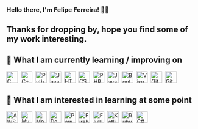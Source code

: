 ### Hello there, I'm Felipe Ferreira! 👋👋
## Thanks for dropping by, hope you find some of my work interesting.

## 📖  What I am currently learning / improving on

<img src="https://img.shields.io/badge/c-%2300599C.svg?style=for-the-badge&logo=c&logoColor=white" alt="C logo" title="C" height="30"/>&nbsp;
<img src="https://img.shields.io/badge/c++-%2300599C.svg?style=for-the-badge&logo=c%2B%2B&logoColor=white" alt="C++ logo" title="C++" height="30"/>&nbsp;
<img src="https://img.shields.io/badge/python-3670A0?style=for-the-badge&logo=python&logoColor=ffdd54" alt="Python logo" title="Python" height="30"/>&nbsp;
<img src="https://img.shields.io/badge/java-%23ED8B00.svg?style=for-the-badge&logo=java&logoColor=white" alt="Java logo" title="Java" height="30"/>&nbsp;
<img src="https://img.shields.io/badge/html5-%23E34F26.svg?style=for-the-badge&logo=html5&logoColor=white" alt="HTML5 logo" title="HTML5" height="30"/>&nbsp;
<img src="https://img.shields.io/badge/css3-%231572B6.svg?style=for-the-badge&logo=css3&logoColor=white" alt="CSS3 logo" title="CSS3" height="30"/>&nbsp;
<img src="https://img.shields.io/badge/php-%23777BB4.svg?style=for-the-badge&logo=php&logoColor=white" alt="PHP logo" title="PHP" height="30"/>&nbsp;
<img src="https://img.shields.io/badge/javascript-%23323330.svg?style=for-the-badge&logo=javascript&logoColor=%23F7DF1E" alt="JavaScript logo" title="JavaScript" height="30"/>&nbsp;
<img src="https://img.shields.io/badge/bootstrap-%23563D7C.svg?style=for-the-badge&logo=bootstrap&logoColor=white" alt="Bootstrap logo" title="Bootstrap" height="30"/>&nbsp;
<img src="https://img.shields.io/badge/VSCode-0078D4?style=for-the-badge&logo=visual%20studio%20code&logoColor=white" alt="Visual Studio Code logo" title="Visual Studio Code" height="30"/>&nbsp;
<img src="https://img.shields.io/badge/Git-E34F26?style=for-the-badge&logo=git&logoColor=white" alt="Git logo" title="Git" height="30"/>&nbsp;
<img src="https://img.shields.io/badge/GitHub-100000?style=for-the-badge&logo=github&logoColor=white" alt="GitHub logo" title="GitHub" height="30"/>&nbsp;

## 👾  What I am interested in learning at some point

<img src="https://img.shields.io/badge/AWS-%23FF9900.svg?style=for-the-badge&logo=amazon-aws&logoColor=white" alt="AWS logo" title="AWS" height="30"/>&nbsp;
<img src="https://img.shields.io/badge/mysql-%2300f.svg?style=for-the-badge&logo=mysql&logoColor=white" alt="MySQL logo" title="MySQL" height="30"/>&nbsp;
<img src="https://img.shields.io/badge/MongoDB-%234ea94b.svg?style=for-the-badge&logo=mongodb&logoColor=white" alt="MongoDB logo" title="MongoDB" height="30"/>&nbsp;
<img src="https://img.shields.io/badge/docker-%230db7ed.svg?style=for-the-badge&logo=docker&logoColor=white" alt="Docker logo" title="Docker" height="30"/>&nbsp;
<img src="https://img.shields.io/badge/power_bi-F2C811?style=for-the-badge&logo=powerbi&logoColor=black" alt="Power Bi logo" title="Power Bi" height="30"/>&nbsp;
<img src="https://img.shields.io/badge/firebase-%23039BE5.svg?style=for-the-badge&logo=firebase" alt="Firebase logo" title="Firebase" height="30"/>&nbsp;
<img src="https://img.shields.io/badge/Flutter-%2302569B.svg?style=for-the-badge&logo=Flutter&logoColor=white" alt="Flutter logo" title="Flutter" height="30"/>&nbsp;
<img src="https://img.shields.io/badge/Kotlin-0095D5?&style=for-the-badge&logo=kotlin&logoColor=white" alt="Kotlin logo" title="Kotlin" height="30"/>&nbsp;
<img src="https://img.shields.io/badge/ruby-%23CC342D.svg?style=for-the-badge&logo=ruby&logoColor=white" alt="Ruby logo" title="Ruby" height="30"/>&nbsp;
<img src="https://img.shields.io/badge/c%23-%23239120.svg?style=for-the-badge&logo=c-sharp&logoColor=white" alt="C# logo" title="C#" height="30"/>&nbsp;
